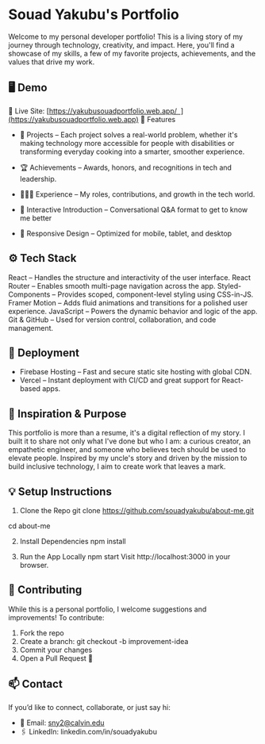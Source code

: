 # Souad Yakubu's Portfolio

Welcome to my personal developer portfolio! This is a living story of my journey through technology, creativity, and impact. Here, you'll find a showcase of my skills, a few of my favorite projects, achievements, and the values that drive my work.


## 🖥️ Demo
🔗 Live Site: [https://yakubusouadportfolio.web.app/  ](https://yakubusouadportfolio.web.app)
🚀 Features
* 📂 Projects – Each project solves a real-world problem, whether it's making technology more accessible for people with disabilities or transforming everyday cooking into a smarter, smoother experience. 
* 🏆 Achievements – Awards, honors, and recognitions in tech and leadership.

* 👩🏾‍💻 Experience – My roles, contributions, and growth in the tech world. 
* 💬 Interactive Introduction – Conversational Q&A format to get to know me better 
* 📱 Responsive Design – Optimized for mobile, tablet, and desktop


## ⚙️ Tech Stack
React – Handles the structure and interactivity of the user interface.
React Router – Enables smooth multi-page navigation across the app.
Styled-Components – Provides scoped, component-level styling using CSS-in-JS.
Framer Motion – Adds fluid animations and transitions for a polished user experience.
JavaScript – Powers the dynamic behavior and logic of the app.
Git & GitHub – Used for version control, collaboration, and code management.


## 🚀 Deployment
* Firebase Hosting – Fast and secure static site hosting with global CDN.
* Vercel – Instant deployment with CI/CD and great support for React-based apps.


## 🧠 Inspiration & Purpose
This portfolio is more than a resume, it's a digital reflection of my story. I built it to share not only what I've done but who I am: a curious creator, an empathetic engineer, and someone who believes tech should be used to elevate people. Inspired by my uncle's story and driven by the mission to build inclusive technology, I aim to create work that leaves a mark.


## 💡 Setup Instructions
1. Clone the Repo
git clone https://github.com/souadyakubu/about-me.git

cd about-me

2. Install Dependencies
npm install

3. Run the App Locally
npm start
Visit http://localhost:3000 in your browser.



## 🤝 Contributing
While this is a personal portfolio, I welcome suggestions and improvements! To contribute:
1. Fork the repo
2. Create a branch: git checkout -b improvement-idea
3. Commit your changes
4. Open a Pull Request 🙌

## 📫 Contact
If you’d like to connect, collaborate, or just say hi:
* 📧 Email: sny2@calvin.edu
* 🖇️ LinkedIn: linkedin.com/in/souadyakubu



